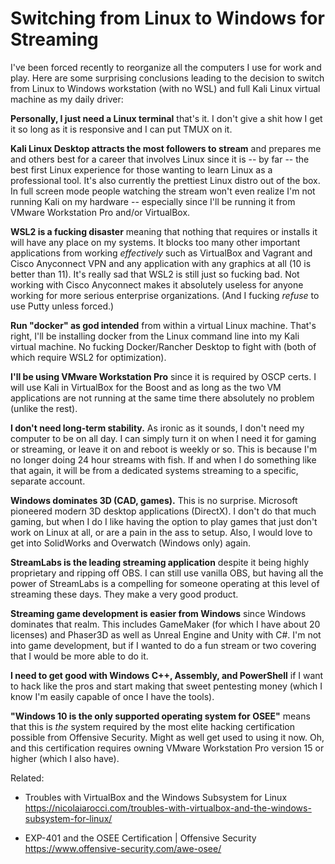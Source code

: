# Switching from Linux to Windows for Streaming

I've been forced recently to reorganize all the computers I use for work
and play. Here are some surprising conclusions leading to the decision
to switch from Linux to Windows workstation (with no WSL) and full Kali
Linux virtual machine as my daily driver:

**Personally, I just need a Linux terminal** that's it. I don't give a
shit how I get it so long as it is responsive and I can put TMUX on it.

**Kali Linux Desktop attracts the most followers to stream** and
prepares me and others best for a career that involves Linux since it is
-- by far -- the best first Linux experience for those wanting to learn
Linux as a professional tool. It's also currently the prettiest Linux
distro out of the box. In full screen mode people watching the stream
won't even realize I'm not running Kali on my hardware -- especially
since I'll be running it from VMware Workstation Pro and/or VirtualBox.

**WSL2 is a fucking disaster** meaning that nothing that requires or
installs it will have any place on my systems. It blocks too many other
important applications from working *effectively* such as VirtualBox and
Vagrant and Cisco Anyconnect VPN and any application with any graphics
at all (10 is better than 11). It's really sad that WSL2 is still just
so fucking bad. Not working with Cisco Anyconnect makes it absolutely
useless for anyone working for more serious enterprise organizations.
(And I fucking *refuse* to use Putty unless forced.)

**Run "docker" as god intended** from within a virtual Linux machine.
That's right, I'll be installing docker from the Linux command line into
my Kali virtual machine. No fucking Docker/Rancher Desktop to fight
with (both of which require WSL2 for optimization).

**I'll be using VMware Workstation Pro** since it is required by
OSCP certs. I will use Kali in VirtualBox for the Boost and as long as
the two VM applications are not running at the same time there
absolutely no problem (unlike the rest).

**I don't need long-term stability.** As ironic as it sounds, I don't
need my computer to be on all day. I can simply turn it on when I need
it for gaming or streaming, or leave it on and reboot is weekly or so.
This is because I'm no longer doing 24 hour streams with fish. If and
when I do something like that again, it will be from a dedicated systems
streaming to a specific, separate account.

**Windows dominates 3D (CAD, games).** This is no surprise. Microsoft
pioneered modern 3D desktop applications (DirectX). I don't do that much
gaming, but when I do I like having the option to play games that just
don't work on Linux at all, or are a pain in the ass to setup. Also, I
would love to get into SolidWorks and Overwatch (Windows only) again.

**StreamLabs is the leading streaming application** despite it being
highly proprietary and ripping off OBS. I can still use vanilla OBS, but
having all the power of StreamLabs is a compelling for someone operating
at this level of streaming these days. They make a very good product.

**Streaming game development is easier from Windows** since Windows
dominates that realm. This includes GameMaker (for which I have about 20
licenses) and Phaser3D as well as Unreal Engine and Unity with C#. I'm
not into game development, but if I wanted to do a fun stream or two
covering that I would be more able to do it.

**I need to get good with Windows C++, Assembly, and PowerShell** if I
want to hack like the pros and start making that sweet pentesting money
(which I know I'm easily capable of once I have the tools).

**"Windows 10 is the only supported operating system for OSEE"** means
that this is *the* system required by the most elite hacking
certification possible from Offensive Security. Might as well get used
to using it now. Oh, and this certification requires owning VMware
Workstation Pro version 15 or higher (which I also have).

Related:

* Troubles with VirtualBox and the Windows Subsystem for Linux  
  <https://nicolaiarocci.com/troubles-with-virtualbox-and-the-windows-subsystem-for-linux/>

* EXP-401 and the OSEE Certification \| Offensive Security  
  <https://www.offensive-security.com/awe-osee/>
